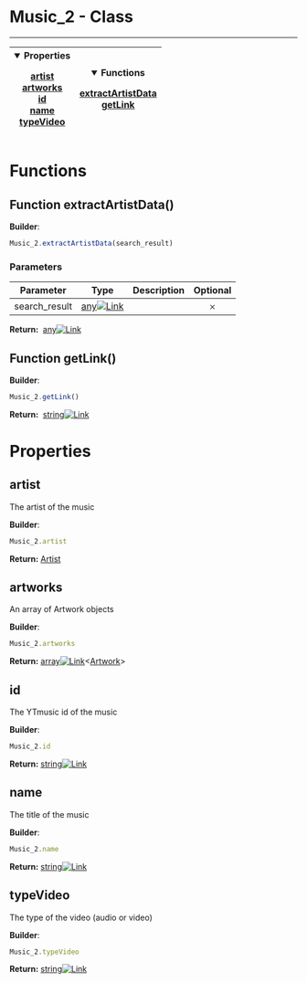 <!-- This file is generated by a script. Do not edit directly -->
# Music_2 - Class


---
| <details open><summary>Properties</summary><p>[artist](#artist)<br>[artworks](#artworks)<br>[id](#id)<br>[name](#name)<br>[typeVideo](#typevideo)</p></details> | <details open><summary>Functions</summary><p>[extractArtistData](#function-extractartistdata)<br>[getLink](#function-getlink)</p></details> |
| --- | --- |



 # Functions


## Function extractArtistData() 


**Builder**:
````javascript
Music_2.extractArtistData(search_result)
````

### Parameters
| Parameter | Type | Description | Optional |
| :---: | :---: | :---: | :---: |
| search_result | [any![Link](/yt_music_api/assets/img/external_link.svg)](https://developer.mozilla.org/en-US/docs/Web/JavaScript/Reference/Global_Objects/any) |  | 𐄂 |


<span class="flex_return">**Return:**&nbsp;
[any![Link](/yt_music_api/assets/img/external_link.svg)](https://developer.mozilla.org/en-US/docs/Web/JavaScript/Reference/Global_Objects/any)</span>
## Function getLink() 


**Builder**:
````javascript
Music_2.getLink()
````



<span class="flex_return">**Return:**&nbsp;
[string![Link](/yt_music_api/assets/img/external_link.svg)](https://developer.mozilla.org/en-US/docs/Web/JavaScript/Reference/Global_Objects/String)</span>


 # Properties


## artist
The artist of the music

**Builder**:
````javascript
Music_2.artist
````



**Return:**
<span class="flex_return">[Artist](/1_3_3/class/Artist)</span>
## artworks
An array of Artwork objects

**Builder**:
````javascript
Music_2.artworks
````



**Return:**
<span class="flex_return">[array![Link](/yt_music_api/assets/img/external_link.svg)](https://developer.mozilla.org/en-US/docs/Web/JavaScript/Reference/Global_Objects/Array)&lt;[Artwork](/1_3_3/class/Artwork)&gt;</span>
## id
The YTmusic id of the music

**Builder**:
````javascript
Music_2.id
````



**Return:**
<span class="flex_return">[string![Link](/yt_music_api/assets/img/external_link.svg)](https://developer.mozilla.org/en-US/docs/Web/JavaScript/Reference/Global_Objects/String)</span>
## name
The title of the music

**Builder**:
````javascript
Music_2.name
````



**Return:**
<span class="flex_return">[string![Link](/yt_music_api/assets/img/external_link.svg)](https://developer.mozilla.org/en-US/docs/Web/JavaScript/Reference/Global_Objects/String)</span>
## typeVideo
The type of the video (audio or video)

**Builder**:
````javascript
Music_2.typeVideo
````



**Return:**
<span class="flex_return">[string![Link](/yt_music_api/assets/img/external_link.svg)](https://developer.mozilla.org/en-US/docs/Web/JavaScript/Reference/Global_Objects/String)</span>